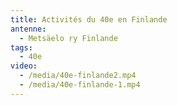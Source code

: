 ```yaml
---
title: Activités du 40e en Finlande
antenne:
  - Metsäelo ry Finlande
tags:
  - 40e
video:
  - /media/40e-finlande2.mp4
  - /media/40e-finlande-1.mp4
---
```

